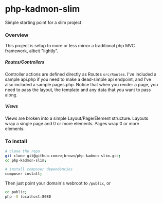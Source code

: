 # php-kadmon-slim

Simple starting point for a slim project.

### Overview
This project is setup to more or less mirror a traditional php MVC framework, albeit "lightly".  

##### Routes/Controllers
Controller actions are defined directly as Routes `src/Routes`.  I've included a sample api.php if you need to make a dead-simple api endpoint, and I've also included a sample pages.php.  Notice that when you render a page, you need to pass the layout, the template and any data that you want to pass along.

##### Views
Views are broken into a simple Layout/Page/Element structure.  Layouts wrap a single page and 0 or more elements.  Pages wrap 0 or more elements.

### To Install

```bash
# clone the repo
git clone git@github.com:wjbrown/php-kadmon-slim.git;
cd php-kadmon-slim;

# install composer dependencies
composer install;
```
Then just point your domain's webroot to `/public`, or
```bash
cd public;
php -S localhost:8080
```
####

